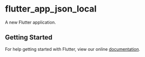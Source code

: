 # flutter_app_json_local

A new Flutter application.

## Getting Started

For help getting started with Flutter, view our online
[documentation](https://flutter.io/).
